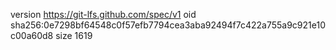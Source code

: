 version https://git-lfs.github.com/spec/v1
oid sha256:0e7298bf64548c0f57efb7794cea3aba92494f7c422a755a9c921e10c00a60d8
size 1619
